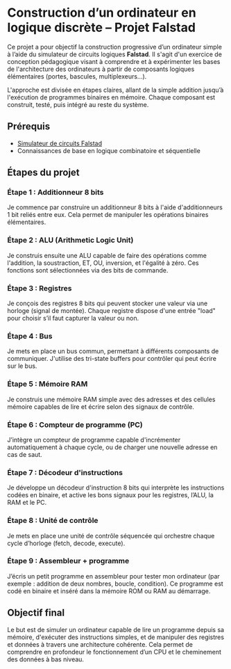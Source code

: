 # Construction d’un ordinateur en logique discrète – Projet Falstad

Ce projet a pour objectif la construction progressive d’un ordinateur simple à l’aide du simulateur de circuits logiques **Falstad**. Il s'agit d'un exercice de conception pédagogique visant à comprendre et à expérimenter les bases de l'architecture des ordinateurs à partir de composants logiques élémentaires (portes, bascules, multiplexeurs...).

L'approche est divisée en étapes claires, allant de la simple addition jusqu’à l'exécution de programmes binaires en mémoire. Chaque composant est construit, testé, puis intégré au reste du système.

## Prérequis

- [Simulateur de circuits Falstad](https://www.falstad.com/circuit/)
- Connaissances de base en logique combinatoire et séquentielle

## Étapes du projet

### Étape 1 : Additionneur 8 bits
Je commence par construire un additionneur 8 bits à l'aide d'additionneurs 1 bit reliés entre eux. Cela permet de manipuler les opérations binaires élémentaires.

### Étape 2 : ALU (Arithmetic Logic Unit)
Je construis ensuite une ALU capable de faire des opérations comme l'addition, la soustraction, ET, OU, inversion, et l'égalité à zéro. Ces fonctions sont sélectionnées via des bits de commande.

### Étape 3 : Registres
Je conçois des registres 8 bits qui peuvent stocker une valeur via une horloge (signal de montée). Chaque registre dispose d'une entrée "load" pour choisir s’il faut capturer la valeur ou non.

### Étape 4 : Bus
Je mets en place un bus commun, permettant à différents composants de communiquer. J'utilise des tri-state buffers pour contrôler qui peut écrire sur le bus.

### Étape 5 : Mémoire RAM
Je construis une mémoire RAM simple avec des adresses et des cellules mémoire capables de lire et écrire selon des signaux de contrôle.

### Étape 6 : Compteur de programme (PC)
J’intègre un compteur de programme capable d'incrémenter automatiquement à chaque cycle, ou de charger une nouvelle adresse en cas de saut.

### Étape 7 : Décodeur d'instructions
Je développe un décodeur d'instruction 8 bits qui interprète les instructions codées en binaire, et active les bons signaux pour les registres, l’ALU, la RAM et le PC.

### Étape 8 : Unité de contrôle
Je mets en place une unité de contrôle séquencée qui orchestre chaque cycle d’horloge (fetch, decode, execute).

### Étape 9 : Assembleur + programme
J’écris un petit programme en assembleur pour tester mon ordinateur (par exemple : addition de deux nombres, boucle, condition). Ce programme est codé en binaire et inséré dans la mémoire ROM ou RAM au démarrage.

## Objectif final

Le but est de simuler un ordinateur capable de lire un programme depuis sa mémoire, d'exécuter des instructions simples, et de manipuler des registres et données à travers une architecture cohérente. Cela permet de comprendre en profondeur le fonctionnement d’un CPU et le cheminement des données à bas niveau.
